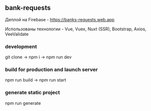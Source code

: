 ## bank-requests    

Деплой на Firebase - https://banks-requests.web.app    

Использованы технологии - Vue, Vuex, Nuxt (SSR), Bootstrap, Axios, VeeValidate    

### development
git clone -> npm i -> npm run dev

### build for production and launch server
npm run build -> npm run start

### generate static project
npm run generate

